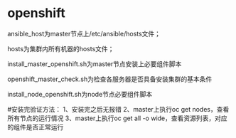 # openshift

ansible_host为master节点上/etc/ansible/hosts文件；

hosts为集群内所有机器的hosts文件；

install_master_openshift.sh为master节点安装上必要组件脚本

openshift_master_check.sh为检查各服务器是否具备安装集群的基本条件

install_node_openshift.sh为node节点必要组件脚本

#安装完验证方法：
1、安装完之后无报错
2、master上执行oc get nodes，查看所有节点的运行情况
3、master上执行oc get all -o wide，查看资源列表，对应的组件是否正常运行

